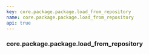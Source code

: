 ```yaml
---
key: core.package.package.load_from_repository
name: core.package.package.load_from_repository
api: true
---
```


### core.package.package.load_from_repository
